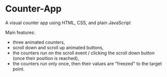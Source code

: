 # Counter-App
A visual counter app using HTML, CSS, and plain JavaScript


Main features:
- three animated counters,
- scroll down and scroll up animated buttons,
- the counters run on the scroll event / clicking the scroll down button (once their position is reached),
- the counters run only once, then their values are "freezed" to the target point.
